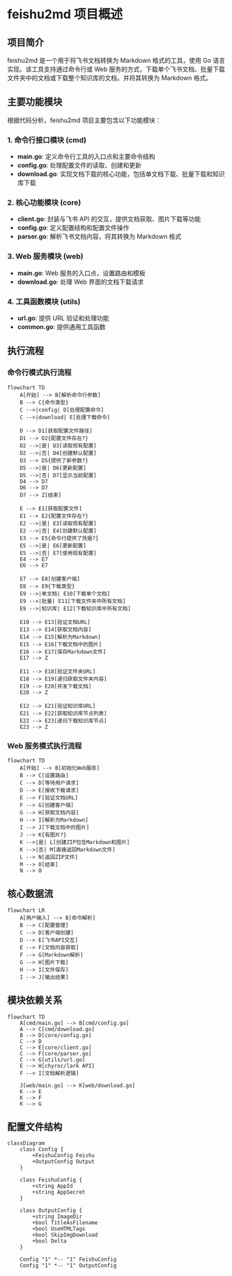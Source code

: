 # feishu2md 项目概述

## 项目简介

feishu2md 是一个用于将飞书文档转换为 Markdown 格式的工具，使用 Go 语言实现。该工具支持通过命令行或 Web 服务的方式，下载单个飞书文档、批量下载文件夹中的文档或下载整个知识库的文档，并将其转换为 Markdown 格式。

## 主要功能模块

根据代码分析，feishu2md 项目主要包含以下功能模块：

### 1. 命令行接口模块 (cmd)

- **main.go**: 定义命令行工具的入口点和主要命令结构
- **config.go**: 处理配置文件的读取、创建和更新
- **download.go**: 实现文档下载的核心功能，包括单文档下载、批量下载和知识库下载

### 2. 核心功能模块 (core)

- **client.go**: 封装与飞书 API 的交互，提供文档获取、图片下载等功能
- **config.go**: 定义配置结构和配置文件操作
- **parser.go**: 解析飞书文档内容，将其转换为 Markdown 格式

### 3. Web 服务模块 (web)

- **main.go**: Web 服务的入口点，设置路由和模板
- **download.go**: 处理 Web 界面的文档下载请求

### 4. 工具函数模块 (utils)

- **url.go**: 提供 URL 验证和处理功能
- **common.go**: 提供通用工具函数

## 执行流程

### 命令行模式执行流程

```mermaid
flowchart TD
    A[开始] --> B[解析命令行参数]
    B --> C{命令类型}
    C -->|config| D[处理配置命令]
    C -->|download| E[处理下载命令]
    
    D --> D1[获取配置文件路径]
    D1 --> D2{配置文件存在?}
    D2 -->|是| D3[读取现有配置]
    D2 -->|否| D4[创建默认配置]
    D3 --> D5{提供了新参数?}
    D5 -->|是| D6[更新配置]
    D5 -->|否| D7[显示当前配置]
    D4 --> D7
    D6 --> D7
    D7 --> Z[结束]
    
    E --> E1[获取配置文件]
    E1 --> E2{配置文件存在?}
    E2 -->|是| E3[读取现有配置]
    E2 -->|否| E4[创建默认配置]
    E3 --> E5{命令行提供了凭据?}
    E5 -->|是| E6[更新配置]
    E5 -->|否| E7[使用现有配置]
    E4 --> E7
    E6 --> E7
    
    E7 --> E8[创建客户端]
    E8 --> E9{下载类型}
    E9 -->|单文档| E10[下载单个文档]
    E9 -->|批量| E11[下载文件夹中所有文档]
    E9 -->|知识库| E12[下载知识库中所有文档]
    
    E10 --> E13[验证文档URL]
    E13 --> E14[获取文档内容]
    E14 --> E15[解析为Markdown]
    E15 --> E16[下载文档中的图片]
    E16 --> E17[保存Markdown文件]
    E17 --> Z
    
    E11 --> E18[验证文件夹URL]
    E18 --> E19[递归获取文件夹内容]
    E19 --> E20[并发下载文档]
    E20 --> Z
    
    E12 --> E21[验证知识库URL]
    E21 --> E22[获取知识库节点列表]
    E22 --> E23[递归下载知识库节点]
    E23 --> Z
```

### Web 服务模式执行流程

```mermaid
flowchart TD
    A[开始] --> B[初始化Web服务]
    B --> C[设置路由]
    C --> D[等待用户请求]
    D --> E[接收下载请求]
    E --> F[验证文档URL]
    F --> G[创建客户端]
    G --> H[获取文档内容]
    H --> I[解析为Markdown]
    I --> J[下载文档中的图片]
    J --> K{有图片?}
    K -->|是| L[创建ZIP包含Markdown和图片]
    K -->|否| M[直接返回Markdown文件]
    L --> N[返回ZIP文件]
    M --> O[结束]
    N --> O
```

## 核心数据流

```mermaid
flowchart LR
    A[用户输入] --> B[命令解析]
    B --> C[配置管理]
    C --> D[客户端创建]
    D --> E[飞书API交互]
    E --> F[文档内容获取]
    F --> G[Markdown解析]
    G --> H[图片下载]
    H --> I[文件保存]
    I --> J[输出结果]
```

## 模块依赖关系

```mermaid
flowchart TD
    A[cmd/main.go] --> B[cmd/config.go]
    A --> C[cmd/download.go]
    B --> D[core/config.go]
    C --> D
    C --> E[core/client.go]
    C --> F[core/parser.go]
    C --> G[utils/url.go]
    E --> H[chyroc/lark API]
    F --> I[文档解析逻辑]
    
    J[web/main.go] --> K[web/download.go]
    K --> E
    K --> F
    K --> G
```

## 配置文件结构

```mermaid
classDiagram
    class Config {
        +FeishuConfig Feishu
        +OutputConfig Output
    }
    
    class FeishuConfig {
        +string AppId
        +string AppSecret
    }
    
    class OutputConfig {
        +string ImageDir
        +bool TitleAsFilename
        +bool UseHTMLTags
        +bool SkipImgDownload
        +bool Delta
    }
    
    Config "1" *-- "1" FeishuConfig
    Config "1" *-- "1" OutputConfig
```